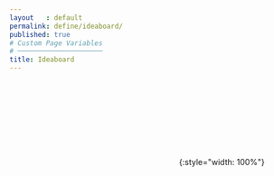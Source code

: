 ```yaml
---
layout   : default
permalink: define/ideaboard/
published: true
# Custom Page Variables
# ─────────────────────
title: Ideaboard
---
```


![Ideaboard1](C:/1718-nmd3-project-dhaenens_boone/docs/assets/images/moodboard.pdf){:style="width: 100%"}
